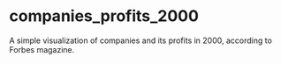 # companies_profits_2000
A simple visualization of companies and its profits in 2000, according to Forbes magazine.
